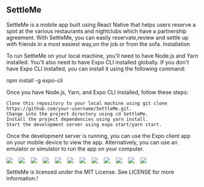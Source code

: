 

<h2>SettleMe</h2>

SettleMe is a mobile app built using React Native that helps users reserve a spot at the various restaurants and nightclubs which have a partnership agreement. With SettleMe, you can easily reservate,review and settle up with friends in a most easiest way,on the job or from the sofa.
Installation

To run SettleMe on your local machine, you'll need to have Node.js and Yarn installed. You'll also need to have Expo CLI installed globally. If you don't have Expo CLI installed, you can install it using the following command:

npm install -g expo-cli

Once you have Node.js, Yarn, and Expo CLI installed, follow these steps:

    Clone this repository to your local machine using git clone https://github.com/your-username/SettleMe.git.
    Change into the project directory using cd SettleMe.
    Install the project dependencies using yarn install.
    Start the development server using expo start/yarn start.

Once the development server is running, you can use the Expo client app on your mobile device to view the app. Alternatively, you can use an emulator or simulator to run the app on your computer.

<div style="display: flex; flex-direction: row;">
  <img src="https://user-images.githubusercontent.com/34796503/232227851-93663197-3e3b-414a-8436-7f2ead48b64e.jpeg" style="margin-right: 1rem;">
  <img src="https://user-images.githubusercontent.com/34796503/232227856-3b134a78-4728-4b4f-b7b5-14ff3d3990f3.jpeg" style="margin-right: 1rem;">
  <img src="https://user-images.githubusercontent.com/34796503/232227849-2ea10636-76f2-4288-b976-d999a15a80e2.jpeg" style="margin-right: 1rem;">
  <img src="https://user-images.githubusercontent.com/34796503/232227854-a1efea69-7ba6-45c3-b3cb-f2e6105b51ed.jpeg" style="margin-right: 1rem;">
  <img src="https://user-images.githubusercontent.com/34796503/232227841-e7f62ff4-49a7-4635-b06d-6d6b742223b1.jpeg" style="margin-right: 1rem;">
  <img src="https://user-images.githubusercontent.com/34796503/232227842-c324773b-c710-47f4-9799-4739715adf1e.jpeg" style="margin-right: 1rem;">
  <img src="https://user-images.githubusercontent.com/34796503/232227844-5b8e829e-71a5-4971-9d3d-9d5e01abfcac.jpeg" style="margin-right: 1rem;">
  <img src="https://user-images.githubusercontent.com/34796503/232227847-8c1126a5-8f3e-45f5-880b-a301b98f4a67.jpeg" style="margin-right: 1rem;">
  <img src="https://user-images.githubusercontent.com/34796503/232227859-2422031a-33c7-43fc-a4a8-c70018153d33.jpeg" style="margin-right: 1rem;">
  <img src="https://user-images.githubusercontent.com/34796503/232227835-2e885f4e-a7bb-47fb-b55d-187e591f56bf.jpeg" style="margin-right: 1rem;">
  <img src="https://user-images.githubusercontent.com/34796503/232227838-110bdd3e-b624-4ff2-97c1-853ae6d707ce.jpeg" style="margin-right: 1rem;">
  <img src="https://user-images.githubusercontent.com/34796503/232227839-7dacc35b-3f64-4dcd-9e57-0a79856c92cd.jpeg" >
 
</div>






SettleMe is licensed under the MIT License. See LICENSE for more information.!





